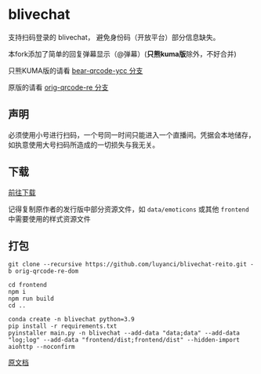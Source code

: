 # blivechat

支持扫码登录的 blivechat， 避免身份码（开放平台）部分信息缺失。

本fork添加了简单的回复弹幕显示（@弹幕）(**只熊kuma版**除外，不好合并)

只熊KUMA版的请看 [bear-qrcode-ycc 分支](https://github.com/luyanci/blivechat-reito/tree/bear-qrcode-ycc)

原版的请看 [orig-qrcode-re 分支](https://github.com/luyanci/blivechat-reito/tree/orig-qrcode-re)

## 声明

必须使用小号进行扫码，一个号同一时间只能进入一个直播间。凭据会本地储存，如执意使用大号扫码所造成的一切损失与我无关。

## 下载

[前往下载](https://github.com/luyanci/blivechat-reito/releases/tag/release)

记得复制原作者的发行版中部分资源文件，如 `data/emoticons` 或其他 `frontend` 中需要使用的样式资源文件

## 打包

```shell
git clone --recursive https://github.com/luyanci/blivechat-reito.git -b orig-qrcode-re-dom

cd frontend
npm i
npm run build
cd ..

conda create -n blivechat python=3.9
pip install -r requirements.txt
pyinstaller main.py -n blivechat --add-data "data;data" --add-data "log;log" --add-data "frontend/dist;frontend/dist" --hidden-import aiohttp --noconfirm
```

[原文档](https://github.com/xfgryujk/blivechat/blob/dev/README.md)
